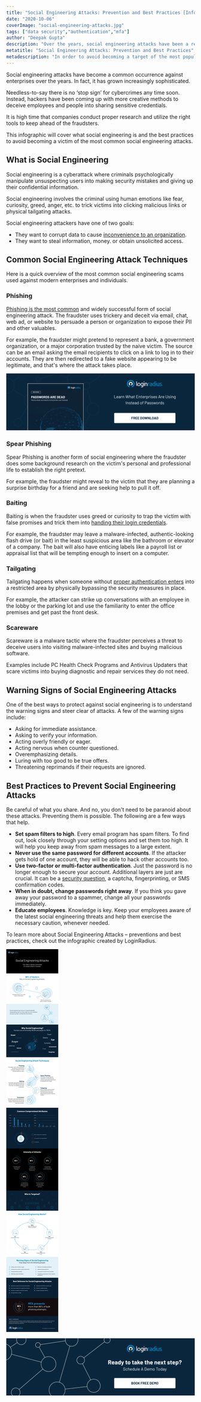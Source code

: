 ```yaml
---
title: "Social Engineering Attacks: Prevention and Best Practices [Infographic]"
date: "2020-10-06"
coverImage: "social-engineering-attacks.jpg"
tags: ["data security","authentication","mfa"]
author: "Deepak Gupta"
description: "Over the years, social engineering attacks have been a regular phenomenon against companies. It has actually become more and more sophisticated. It is high time for businesses to perform careful research and use the right instruments to remain ahead of fraudsters."
metatitle: "Social Engineering Attacks: Prevention and Best Practices"
metadescription: "In order to avoid becoming a target of the most popular social engineering attacks, this infographic will cover what social engineering is and the best practices."
---
```


Social engineering attacks have become a common occurrence against enterprises over the years. In fact, it has grown increasingly sophisticated. 

Needless-to-say there is no ‘stop sign’ for cybercrimes any time soon. Instead, hackers have been coming up with more creative methods to deceive employees and people into sharing sensitive credentials.

It is high time that companies conduct proper research and utilize the right tools to keep ahead of the fraudsters.

This infographic will cover what social engineering is and the best practices to avoid becoming a victim of the most common social engineering attacks.

## What is Social Engineering 

Social engineering is a cyberattack where criminals psychologically manipulate unsuspecting users into making security mistakes and giving up their confidential information. 

Social engineering involves the criminal using human emotions like fear, curiosity, greed, anger, etc. to trick victims into clicking malicious links or physical tailgating attacks. 

Social engineering attackers have one of two goals: 

- They want to corrupt data to cause [inconvenience to an organization](https://www.loginradius.com/blog/2020/05/cyber-threats-business-risk-covid-19/).
- They want to steal information, money. or obtain unsolicited access. 

## Common Social Engineering Attack Techniques

Here is a quick overview of the most common social engineering scams used against modern enterprises and individuals.

### Phishing

[Phishing is the most common](https://www.loginradius.com/blog/phishing-for-identity/) and widely successful form of social engineering attack. The fraudster uses trickery and deceit via email, chat, web ad, or website to persuade a person or organization to expose their PII and other valuables. 

For example, the fraudster might pretend to represent a bank, a government organization, or a major corporation trusted by the naive victim. The source can be an email asking the email recipients to click on a link to log in to their accounts. They are then redirected to a fake website appearing to be legitimate, and that's where the attack takes place.

[![passwords are dead whitepaper](SET-1.png)](https://www.loginradius.com/resource/passwords-are-dead/)

### Spear Phishing

Spear Phishing is another form of social engineering where the fraudster does some background research on the victim's personal and professional life to establish the right pretext.

For example, the fraudster might reveal to the victim that they are planning a surprise birthday for a friend and are seeking help to pull it off.

### Baiting

Baiting is when the fraudster uses greed or curiosity to trap the victim with false promises and trick them into [handing their login credentials](https://www.loginradius.com/blog/2019/09/prevent-credential-stuffing-attacks/).

For example, the fraudster may leave a malware-infected, authentic-looking flash drive (or bait) in the least suspicious area like the bathroom or elevator of a company. The bait will also have enticing labels like a payroll list or appraisal list that will be tempting enough to insert on a computer. 

### Tailgating

Tailgating happens when someone without [proper authentication enters](https://www.loginradius.com/authentication/) into a restricted area by physically bypassing the security measures in place.

For example, the attacker can strike up conversations with an employee in the lobby or the parking lot and use the familiarity to enter the office premises and get past the front desk.

### Scareware

Scareware is a malware tactic where the fraudster perceives a threat to deceive users into visiting malware-infected sites and buying malicious software.

Examples include PC Health Check Programs and Antivirus Updaters that scare victims into buying diagnostic and repair services they do not need. 

## Warning Signs of Social Engineering Attacks

One of the best ways to protect against social engineering is to understand the warning signs and steer clear of attacks. A few of the warning signs include:

- Asking for immediate assistance.
- Asking to verify your information.
- Acting overly friendly or eager.
- Acting nervous when counter questioned.
- Overemphasizing details.
- Luring with too good to be true offers.
- Threatening reprimands if their requests are ignored.

## Best Practices to Prevent Social Engineering Attacks 

Be careful of what you share. And no, you don't need to be paranoid about these attacks. Preventing them is possible. The following are a few ways that help. 

- **Set spam filters to high**. Every email program has spam filters. To find out, look closely through your setting options and set them too high. It will help you keep away from spam messages to a large extent.
- **Never use the same password for different accounts**. If the attacker gets hold of one account, they will be able to hack other accounts too.
- **Use two-factor or multi-factor authentication**. Just the password is no longer enough to secure your account. Additional layers are just are crucial. It can be a [security question](https://www.loginradius.com/blog/2019/01/best-practices-choosing-good-security-questions/), a captcha, fingerprinting, or SMS confirmation codes.
- **When in doubt, change passwords right away**. If you think you gave away your password to a spammer, change all your passwords immediately.
- **Educate employees**. Knowledge is key. Keep your employees aware of the latest social engineering threats and help them exercise the necessary caution, whenever needed. 

To learn more about Social Engineering Attacks – preventions and best practices, check out the infographic created by LoginRadius.

![Social-Engineering-Attacks-infographic](Social-Engineering-Attacks-2.png)

[![book-a-demo-loginradius](BD-Plexicon1-1024x310-1.png)](https://www.loginradius.com/book-a-demo/)
